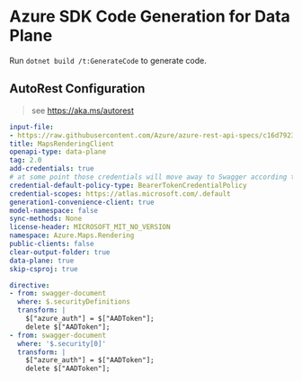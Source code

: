 # Azure SDK Code Generation for Data Plane

Run `dotnet build /t:GenerateCode` to generate code.

## AutoRest Configuration

> see <https://aka.ms/autorest>

``` yaml
input-file:
- https://raw.githubusercontent.com/Azure/azure-rest-api-specs/c16d792307d64dbd4b283db4672ff25aba31a950/specification/maps/data-plane/Render/stable/2022-08-01/render.json
title: MapsRenderingClient
openapi-type: data-plane
tag: 2.0
add-credentials: true
# at some point those credentials will move away to Swagger according to [this](https://github.com/Azure/autorest/issues/3718)
credential-default-policy-type: BearerTokenCredentialPolicy
credential-scopes: https://atlas.microsoft.com/.default
generation1-convenience-client: true
model-namespace: false
sync-methods: None
license-header: MICROSOFT_MIT_NO_VERSION
namespace: Azure.Maps.Rendering
public-clients: false
clear-output-folder: true
data-plane: true
skip-csproj: true
```

```yaml
directive:
- from: swagger-document
  where: $.securityDefinitions
  transform: |
    $["azure_auth"] = $["AADToken"];
    delete $["AADToken"];
- from: swagger-document
  where: '$.security[0]'
  transform: |
    $["azure_auth"] = $["AADToken"];
    delete $["AADToken"];
```
